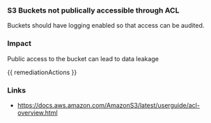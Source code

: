 
### S3 Buckets not publically accessible through ACL


Buckets should have logging enabled so that access can be audited. 


### Impact
Public access to the bucket can lead to data leakage

<!-- DO NOT CHANGE -->
{{ remediationActions }}

### Links
- https://docs.aws.amazon.com/AmazonS3/latest/userguide/acl-overview.html
        